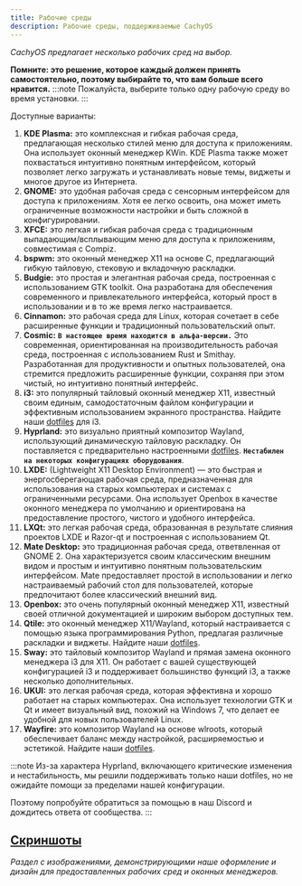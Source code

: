 ```yaml
---
title: Рабочие среды
description: Рабочие среды, поддерживаемые CachyOS
---
```


*CachyOS предлагает несколько рабочих сред на выбор.*

**Помните: это решение, которое каждый должен принять самостоятельно, поэтому выбирайте то, что вам больше всего нравится.**
:::note
Пожалуйста, выберите только одну рабочую среду во время установки.
:::

Доступные варианты:

1. **KDE Plasma:** это комплексная и гибкая рабочая среда, предлагающая несколько стилей меню для доступа к приложениям. Она использует оконный менеджер KWin. KDE Plasma также может похвастаться интуитивно понятным интерфейсом, который позволяет легко загружать и устанавливать новые темы, виджеты и многое другое из Интернета.
2. **GNOME:** это удобная рабочая среда с сенсорным интерфейсом для доступа к приложениям. Хотя ее легко освоить, она может иметь ограниченные возможности настройки и быть сложной в конфигурировании.
3. **XFCE:** это легкая и гибкая рабочая среда с традиционным выпадающим/всплывающим меню для доступа к приложениям, совместимая с Compiz.
4. **bspwm:** это оконный менеджер X11 на основе C, предлагающий гибкую тайловую, стековую и вкладочную раскладки.
5. **Budgie:** это простая и элегантная рабочая среда, построенная с использованием GTK toolkit. Она разработана для обеспечения современного и привлекательного интерфейса, который прост в использовании и в то же время легко настраивается.
6. **Cinnamon:** это рабочая среда для Linux, которая сочетает в себе расширенные функции и традиционный пользовательский опыт.
7. **Cosmic:** **`В настоящее время находится в альфа-версии.`** Это современная, ориентированная на производительность рабочая среда, построенная с использованием Rust и Smithay. Разработанная для продуктивности и опытных пользователей, она стремится предложить расширенные функции, сохраняя при этом чистый, но интуитивно понятный интерфейс.
8. **i3:** это популярный тайловый оконный менеджер X11, известный своим единым, самодостаточным файлом конфигурации и эффективным использованием экранного пространства. Найдите наши [dotfiles](https://github.com/CachyOS/cachyos-i3wm-settings) для i3.
9. **Hyprland:** это визуально приятный композитор Wayland, использующий динамическую тайловую раскладку. Он поставляется с предварительно настроенными [dotfiles](https://github.com/CachyOS/cachyos-hyprland-settings). **`Нестабилен на некоторых конфигурациях оборудования`**.
10. **LXDE:** (Lightweight X11 Desktop Environment) — это быстрая и энергосберегающая рабочая среда, предназначенная для использования на старых компьютерах и системах с ограниченными ресурсами. Она использует Openbox в качестве оконного менеджера по умолчанию и ориентирована на предоставление простого, чистого и удобного интерфейса.
11. **LXQt:** это легкая рабочая среда, образованная в результате слияния проектов LXDE и Razor-qt и построенная с использованием Qt.
12. **Mate Desktop:** это традиционная рабочая среда, ответвленная от GNOME 2. Она характеризуется своим классическим внешним видом и простым и интуитивно понятным пользовательским интерфейсом. Mate предоставляет простой в использовании и легко настраиваемый рабочий стол для пользователей, которые предпочитают более классический внешний вид.
13. **Openbox:** это очень популярный оконный менеджер X11, известный своей отличной документацией и широким выбором доступных тем.
14. **Qtile:** это оконный менеджер X11/Wayland, который настраивается с помощью языка программирования Python, предлагая различные раскладки и виджеты. Найдите наши [dotfiles](https://github.com/CachyOS/cachyos-qtile-settings).
15. **Sway:** это тайловый композитор Wayland и прямая замена оконного менеджера i3 для X11. Он работает с вашей существующей конфигурацией i3 и поддерживает большинство функций i3, а также несколько дополнительных.
16. **UKUI:** это легкая рабочая среда, которая эффективна и хорошо работает на старых компьютерах. Она использует технологии GTK и Qt и имеет визуальный вид, похожий на Windows 7, что делает ее удобной для новых пользователей Linux.
17. **Wayfire:** это композитор Wayland на основе wlroots, который обеспечивает баланс между настройкой, расширяемостью и эстетикой. Найдите наши [dotfiles](https://github.com/CachyOS/cachyos-wayfire-settings).

:::note
Из-за характера Hyprland, включающего критические изменения и нестабильность, мы решили поддерживать только наши dotfiles, но не ожидайте помощи за пределами нашей конфигурации.

Поэтому попробуйте обратиться за помощью в наш Discord и дождитесь ответа от сообщества.
:::

[Скриншоты](/ru/installation/screenshots)
-----------

*Раздел с изображениями, демонстрирующими наше оформление и дизайн для предоставленных рабочих сред и оконных менеджеров.*
